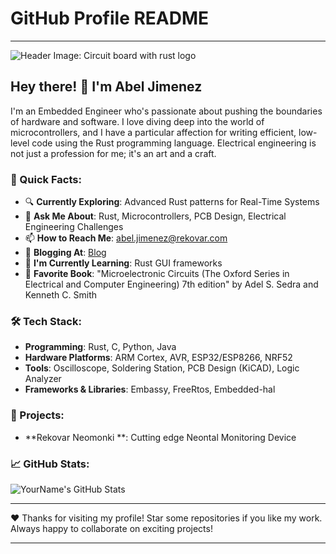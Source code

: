 # GitHub Profile README

---

![Header Image: Circuit board with rust logo](https://cdn.pixabay.com/photo/2016/08/05/09/32/banner-1571872_1280.jpg)

## Hey there! 👋 I'm Abel Jimenez

I'm an Embedded Engineer who's passionate about pushing the boundaries of hardware and software. I love diving deep into the world of microcontrollers, and I have a particular affection for writing efficient, low-level code using the Rust programming language. Electrical engineering is not just a profession for me; it's an art and a craft.

### 🌌 Quick Facts:

- 🔍 **Currently Exploring**: Advanced Rust patterns for Real-Time Systems
- 💬 **Ask Me About**: Rust, Microcontrollers, PCB Design, Electrical Engineering Challenges
- 📫 **How to Reach Me**: [abel.jimenez@rekovar.com](mailto:abel.jimenez@rekovar.com)
- 📝 **Blogging At**: [Blog](#)
- 🌱 **I'm Currently Learning**: Rust GUI frameworks 
- 📖 **Favorite Book**: "Microelectronic Circuits (The Oxford Series in Electrical and Computer Engineering) 7th edition" by Adel S. Sedra and Kenneth C. Smith

### 🛠️ Tech Stack:

- **Programming**: Rust, C, Python, Java
- **Hardware Platforms**: ARM Cortex, AVR, ESP32/ESP8266, NRF52
- **Tools**: Oscilloscope, Soldering Station, PCB Design (KiCAD), Logic Analyzer
- **Frameworks & Libraries**: Embassy, FreeRtos, Embedded-hal

### 🚀 Projects:

- **Rekovar Neomonki **: Cutting edge Neontal Monitoring Device

### 📈 GitHub Stats:

![YourName's GitHub Stats](https://github-readme-stats.vercel.app/api?username=abelREK&show_icons=true&theme=tokyonight)

---

❤️ Thanks for visiting my profile! Star some repositories if you like my work. Always happy to collaborate on exciting projects!

---
